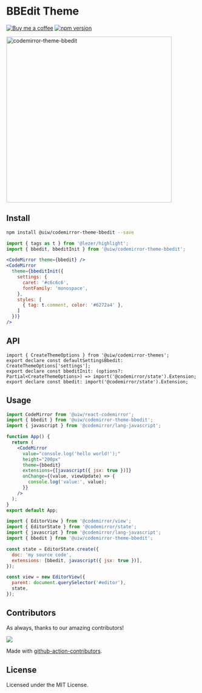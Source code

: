 <!--rehype:ignore:start-->

# BBEdit Theme

<!--rehype:ignore:end-->

[![Buy me a coffee](https://img.shields.io/badge/Buy%20me%20a%20coffee-048754?logo=buymeacoffee)](https://jaywcjlove.github.io/#/sponsor)
[![npm version](https://img.shields.io/npm/v/@uiw/codemirror-theme-bbedit.svg)](https://www.npmjs.com/package/@uiw/codemirror-theme-bbedit)

<a href="https://uiwjs.github.io/react-codemirror/#/theme/data/bbedit">
  <img width="436" alt="codemirror-theme-bbedit" src="https://user-images.githubusercontent.com/1680273/183550552-df398e5b-fab2-4ce5-bdd0-5e3612e3e5d9.png">
</a>

## Install

```bash
npm install @uiw/codemirror-theme-bbedit --save
```

```jsx
import { tags as t } from '@lezer/highlight';
import { bbedit, bbeditInit } from '@uiw/codemirror-theme-bbedit';

<CodeMirror theme={bbedit} />
<CodeMirror
  theme={bbeditInit({
    settings: {
      caret: '#c6c6c6',
      fontFamily: 'monospace',
    },
    styles: [
      { tag: t.comment, color: '#6272a4' },
    ]
  })}
/>
```

## API

```tsx
import { CreateThemeOptions } from '@uiw/codemirror-themes';
export declare const defaultSettingsBbedit: CreateThemeOptions['settings'];
export declare const bbeditInit: (options?: Partial<CreateThemeOptions>) => import('@codemirror/state').Extension;
export declare const bbedit: import('@codemirror/state').Extension;
```

## Usage

```jsx
import CodeMirror from '@uiw/react-codemirror';
import { bbedit } from '@uiw/codemirror-theme-bbedit';
import { javascript } from '@codemirror/lang-javascript';

function App() {
  return (
    <CodeMirror
      value="console.log('hello world!');"
      height="200px"
      theme={bbedit}
      extensions={[javascript({ jsx: true })]}
      onChange={(value, viewUpdate) => {
        console.log('value:', value);
      }}
    />
  );
}
export default App;
```

```js
import { EditorView } from '@codemirror/view';
import { EditorState } from '@codemirror/state';
import { javascript } from '@codemirror/lang-javascript';
import { bbedit } from '@uiw/codemirror-theme-bbedit';

const state = EditorState.create({
  doc: 'my source code',
  extensions: [bbedit, javascript({ jsx: true })],
});

const view = new EditorView({
  parent: document.querySelector('#editor'),
  state,
});
```

## Contributors

As always, thanks to our amazing contributors!

<a href="https://github.com/uiwjs/react-codemirror/graphs/contributors">
  <img src="https://uiwjs.github.io/react-codemirror/CONTRIBUTORS.svg" />
</a>

Made with [github-action-contributors](https://github.com/jaywcjlove/github-action-contributors).

## License

Licensed under the MIT License.
